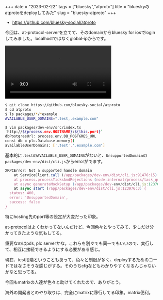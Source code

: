 +++
date = "2023-02-22"
tags = ["bluesky","atproto"]
title = "blueskyのatprotoをdeployしてみた"
slug = "bluesky-atproto"
+++

- https://github.com/bluesky-social/atproto

今回は、at-protocol-serverを立てて、そのdomainからbluesky for iosでloginしてみました。localhostではなくglobal-ipからです。

<video src="https://raw.githubusercontent.com/syui/img/master/movie/bluesky_20230224_0001.mp4" width="350" controls></video>

```sh
$ git clone https://github.com/bluesky-social/atproto
$ cd atproto
$ ls packages/*/*example
AVAILABLE_USER_DOMAINS=".test,.example.com"

$ vim packages/dev-env/src/index.ts
`http://${process.env.HOSTNAME}:${this.port}`
dbPostgresUrl: process.env.DB_POSTGRES_URL
const db = plc.Database.memory()
availableUserDomains: ['.test','.example.com']
```

基本的に`.test`の`AVAILABLE_USER_DOMAINS`がないと、`UnsupportedDomain`の`packages/dev-env/dist/cli.js`からerrorがでます。

```js
XRPCError: Not a supported handle domain
    at ServiceClient.call (/app/packages/dev-env/dist/cli.js:91476:15)
    at process.processTicksAndRejections (node:internal/process/task_queues:95:5)
    at async generateMockSetup (/app/packages/dev-env/dist/cli.js:123766:17)
    at async start (/app/packages/dev-env/dist/cli.js:123976:3) {
  status: 400,
  error: 'UnsupportedDomain',
  success: false
}
```

特にhosting先のport等の設定が大変だった印象。

at-protocolはよくわかってないんだけど、今回色々とやってみて、少しだけ分かってきたような気もしてる。

重要なのはpds, plc serverかな。これらを別々でも同一でもいいので、実行して、相互に接続できるようにする必要がある感じ。

現在、test段階ということもあって、色々と制限が多く、deployするためのコードではなさそうな感じがする。そのうちcfgなどもわかりやすくなるんじゃないかなと思ってる。

今回もmatrixの人達が色々と助けてくれたので、ありがとう。

海外の開発者とのやり取りは、完全にmatrixに移行してる印象。matrix便利。

